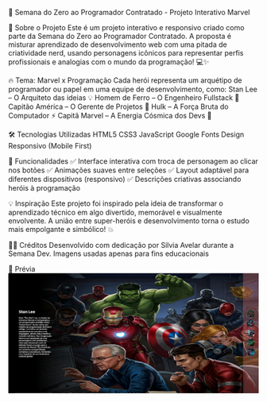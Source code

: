 🚀 Semana do Zero ao Programador Contratado - Projeto Interativo Marvel


🧠 Sobre o Projeto
Este é um projeto interativo e responsivo criado como parte da Semana do Zero ao Programador Contratado.
A proposta é misturar aprendizado de desenvolvimento web com uma pitada de criatividade nerd, usando personagens icônicos para representar perfis profissionais e analogias com o mundo da programação! 💻✨


🔥 Tema: Marvel x Programação
Cada herói representa um arquétipo de programador ou papel em uma equipe de desenvolvimento, como:
Stan Lee – O Arquiteto das ideias 💡
Homem de Ferro – O Engenheiro Fullstack 🔧
Capitão América – O Gerente de Projetos 🧭
Hulk – A Força Bruta do Computador ⚡
Capitã Marvel – A Energia Cósmica dos Devs 🚀


🛠️ Tecnologias Utilizadas
HTML5
CSS3
JavaScript
Google Fonts
Design Responsivo (Mobile First)


🎯 Funcionalidades
✅ Interface interativa com troca de personagem ao clicar nos botões
✅ Animações suaves entre seleções
✅ Layout adaptável para diferentes dispositivos (responsivo)
✅ Descrições criativas associando heróis à programação


💡 Inspiração
Este projeto foi inspirado pela ideia de transformar o aprendizado técnico em algo divertido, memorável e visualmente envolvente.
A união entre super-heróis e desenvolvimento torna o estudo mais empolgante e simbólico! 💥


🦸‍♀️ Créditos
Desenvolvido com dedicação por Silvia Avelar durante a Semana Dev.
Imagens usadas apenas para fins educacionais


📸 Prévia
![Prévia do Projeto](src/imagens/herois.png)
